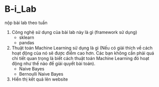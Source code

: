 # B-i_Lab
nộp bài lab theo tuần 
1. Công nghệ sử dụng của bài lab này là gì (framework sử dụng)
   + sklearn
   + pandas
2. Thuật toán Machine Learning sử dụng là gì (Nếu có giải thích về cách hoạt động của nó sẽ được điểm cao hơn. Các bạn không cần phải quá chi tiết quan trọng là biết cách thuật toán Machine Learning đó hoạt động như thế nào để giải quyết bài toán).
   + Naive Bayes
   + Bernoulli Naive Bayes
3. Hiển thị kết quả lên website

